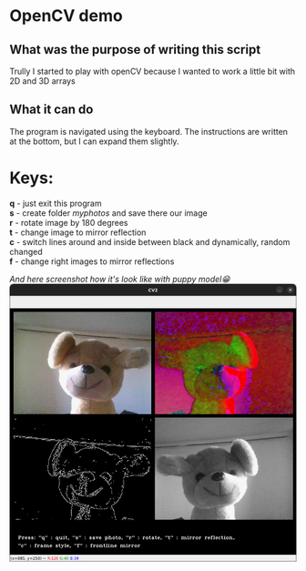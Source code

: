 # OpenCV demo

## What was the purpose of writing this script
Trully I started to play with openCV because I wanted to work a little bit with 2D and 3D arrays

## What it can do
The program is navigated using the keyboard. The instructions are written at the bottom, but I can expand them slightly.
# Keys:
**q** - just exit this program \
**s** - create folder _myphotos_ and save there our image \
**r** - rotate image by 180 degrees \
**t** - change image to mirror reflection \
**c** - switch lines around and inside between black and dynamically, random changed \
**f** - change right images to mirror reflections 

_And here screenshot how it's look like with puppy model😁_
![puppy model](./screenshots/opencv-savingimages1.png)
